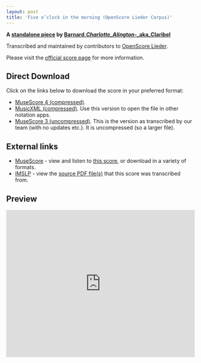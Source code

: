 ```yaml
---
layout: post
title: 'Five o’clock in the morning (OpenScore Lieder Corpus)'
---
```


__A [standalone piece](https://fourscoreandmore.org/openscore/lieder/Barnard,_Charlotte_Alington_-_aka_Claribel/_/) by [Barnard,_Charlotte_Alington_-_aka_Claribel](https://fourscoreandmore.org/openscore/lieder/Barnard,_Charlotte_Alington_-_aka_Claribel)__

Transcribed and maintained by contributors to [OpenScore Lieder].

Please visit the [official score page] for more information.

[official score page]: https://musescore.com/openscore-lieder-corpus/scores/6623145
[OpenScore Lieder]: https://musescore.com/openscore-lieder-corpus

## Direct Download

Click on the links below to download the score in your preferred format:
- [MuseScore 4 (compressed)](https://fourscoreandmore.org/openscore/lieder/Barnard,_Charlotte_Alington_-_aka_Claribel/_/Five_o%E2%80%99clock_in_the_morning.mscz).
- [MusicXML (compressed)](https://fourscoreandmore.org/openscore/lieder/Barnard,_Charlotte_Alington_-_aka_Claribel/_/Five_o%E2%80%99clock_in_the_morning.mxl). Use this version to open the file in other notation apps.
- [MuseScore 3 (uncompressed)](https://raw.githubusercontent.com/OpenScore/Lieder/refs/heads/main/scores/Barnard,_Charlotte_Alington_-_aka_Claribel/_/Five_o%E2%80%99clock_in_the_morning/lc6623145.mscx). This is the version as transcribed by our team (with no updates etc.). It is uncompressed (so a larger file).

## External links

- [MuseScore] - view and listen to [this score][MuseScore], or download in a variety of formats.
- [IMSLP] - view the [source PDF file(s)][IMSLP] that this score was transcribed from.

[MuseScore]: https://musescore.com/score/6623145
[IMSLP]: https://imslp.org/wiki/Special:ReverseLookup/397171

## Preview

<iframe width="100%" height="394" src="https://musescore.com/openscore-lieder-corpus/scores/6623145/embed" frameborder="0" allowfullscreen allow="autoplay; fullscreen"></iframe>
